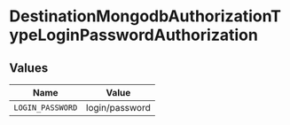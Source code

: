 # DestinationMongodbAuthorizationTypeLoginPasswordAuthorization


## Values

| Name             | Value            |
| ---------------- | ---------------- |
| `LOGIN_PASSWORD` | login/password   |